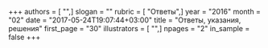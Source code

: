 +++
authors = [ "",]
slogan = ""
rubric = [ "Ответы",]
year = "2016"
month = "02"
date = "2017-05-24T19:07:44+03:00"
title = "Ответы, указания, решения"
first_page = "30"
illustrators = [ "",]
npages = "2"
in_sample = false
+++
